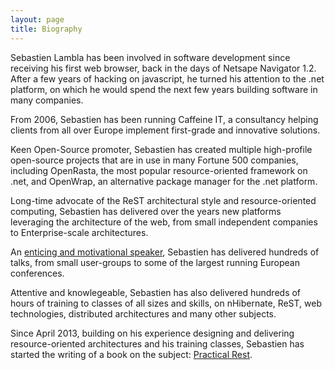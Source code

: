 ```yaml
---
layout: page
title: Biography
---
```


Sebastien Lambla has been involved in software development since receiving his first web browser, back in the days
 of Netsape Navigator 1.2. After a few years of hacking on javascript, he turned his attention to the .net platform,
 on which he would spend the next few years building software in many companies.

From 2006, Sebastien has been running Caffeine IT, a consultancy helping clients from all over Europe implement
 first-grade and innovative solutions.

Keen Open-Source promoter, Sebastien has created multiple high-profile open-source projects that are in use in many
Fortune 500 companies, including OpenRasta, the most popular resource-oriented framework on .net, and OpenWrap, an
 alternative package manager for the .net platform.

Long-time advocate of the ReST architectural style and resource-oriented computing, Sebastien has delivered over the
years new platforms leveraging the architecture of the web, from small independent companies to Enterprise-scale
architectures.

An [enticing and motivational speaker](/speaker/), Sebastien has delivered hundreds of talks, from small user-groups to
 some of the largest running European conferences.

Attentive and knowlegeable, Sebastien has also delivered hundreds of hours of training to classes of all sizes and
skills, on nHibernate, ReST, web technologies, distributed architectures and many other subjects.

Since April 2013, building on his experience designing and delivering resource-oriented architectures and his training
classes, Sebastien has started the writing of a book on the subject: [Practical Rest](/rest.html).
